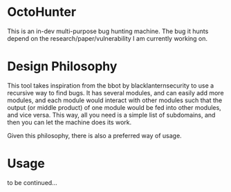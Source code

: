 # OctoHunter

This is an in-dev multi-purpose bug hunting machine. The bug it hunts depend on the research/paper/vulnerability I am currently working on.

# Design Philosophy

This tool takes inspiration from the bbot by blacklanternsecurity to use a recursive way to find bugs. It has several modules, and can easily add more modules, and each module would interact with other modules such that the output (or middle product) of one module would be fed into other modules, and vice versa. This way, all you need is a simple list of subdomains, and then you can let the machine does its work.

Given this philosophy, there is also a preferred way of usage.

# Usage
to be continued...